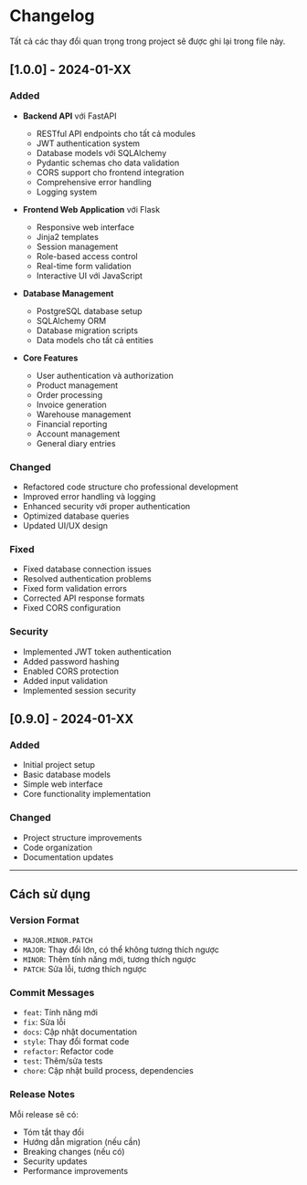 # Changelog

Tất cả các thay đổi quan trọng trong project sẽ được ghi lại trong file này.

## [1.0.0] - 2024-01-XX

### Added
- **Backend API** với FastAPI
  - RESTful API endpoints cho tất cả modules
  - JWT authentication system
  - Database models với SQLAlchemy
  - Pydantic schemas cho data validation
  - CORS support cho frontend integration
  - Comprehensive error handling
  - Logging system

- **Frontend Web Application** với Flask
  - Responsive web interface
  - Jinja2 templates
  - Session management
  - Role-based access control
  - Real-time form validation
  - Interactive UI với JavaScript

- **Database Management**
  - PostgreSQL database setup
  - SQLAlchemy ORM
  - Database migration scripts
  - Data models cho tất cả entities

- **Core Features**
  - User authentication và authorization
  - Product management
  - Order processing
  - Invoice generation
  - Warehouse management
  - Financial reporting
  - Account management
  - General diary entries

### Changed
- Refactored code structure cho professional development
- Improved error handling và logging
- Enhanced security với proper authentication
- Optimized database queries
- Updated UI/UX design

### Fixed
- Fixed database connection issues
- Resolved authentication problems
- Fixed form validation errors
- Corrected API response formats
- Fixed CORS configuration

### Security
- Implemented JWT token authentication
- Added password hashing
- Enabled CORS protection
- Added input validation
- Implemented session security

## [0.9.0] - 2024-01-XX

### Added
- Initial project setup
- Basic database models
- Simple web interface
- Core functionality implementation

### Changed
- Project structure improvements
- Code organization
- Documentation updates

---

## Cách sử dụng

### Version Format
- `MAJOR.MINOR.PATCH`
- `MAJOR`: Thay đổi lớn, có thể không tương thích ngược
- `MINOR`: Thêm tính năng mới, tương thích ngược
- `PATCH`: Sửa lỗi, tương thích ngược

### Commit Messages
- `feat`: Tính năng mới
- `fix`: Sửa lỗi
- `docs`: Cập nhật documentation
- `style`: Thay đổi format code
- `refactor`: Refactor code
- `test`: Thêm/sửa tests
- `chore`: Cập nhật build process, dependencies

### Release Notes
Mỗi release sẽ có:
- Tóm tắt thay đổi
- Hướng dẫn migration (nếu cần)
- Breaking changes (nếu có)
- Security updates
- Performance improvements
